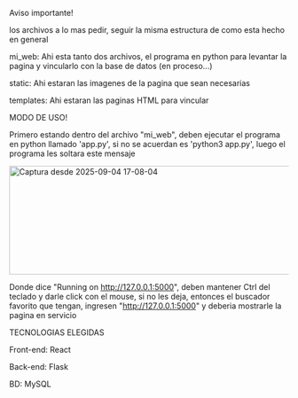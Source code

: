 Aviso importante!

los archivos a lo mas pedir, seguir la misma estructura de como esta hecho en general

mi_web: Ahi esta tanto dos archivos, el programa en python para levantar la pagina y vincularlo con la base de datos (en proceso...)

static: Ahi estaran las imagenes de la pagina que sean necesarias

templates: Ahi estaran las paginas HTML para vincular

MODO DE USO!

Primero estando dentro del archivo "mi_web", deben ejecutar el programa en python llamado 'app.py', si no se acuerdan es 'python3 app.py', luego el programa les soltara este mensaje 

<img width="1229" height="196" alt="Captura desde 2025-09-04 17-08-04" src="https://github.com/user-attachments/assets/1fe5b95c-e651-41eb-bbcb-7631304b6066" />

Donde dice "Running on http://127.0.0.1:5000", deben mantener Ctrl del teclado y darle click con el mouse, si no les deja, entonces el buscador favorito que tengan, ingresen "http://127.0.0.1:5000" y deberia mostrarle la pagina en servicio

TECNOLOGIAS ELEGIDAS

Front-end: React

Back-end: Flask

BD: MySQL
